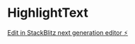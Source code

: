 # HighlightText

[Edit in StackBlitz next generation editor ⚡️](https://stackblitz.com/~/github.com/JackLiR8/HighlightText)